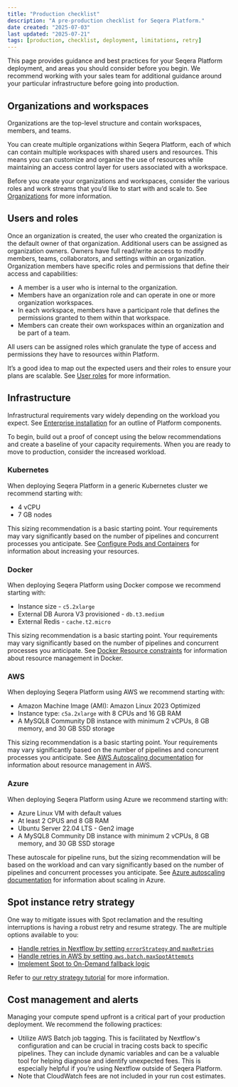 ```yaml
---
title: "Production checklist"
description: "A pre-production checklist for Seqera Platform."
date created: "2025-07-03"
last updated: "2025-07-21"
tags: [production, checklist, deployment, limitations, retry]
---
```


This page provides guidance and best practices for your Seqera Platform deployment, and areas you should consider before you begin. We recommend working with your sales team for additional guidance around your particular infrastructure before going into production.

## Organizations and workspaces

Organizations are the top-level structure and contain workspaces, members, and teams.

You can create multiple organizations within Seqera Platform, each of which can contain multiple workspaces with shared users and resources. This means you can customize and organize the use of resources while maintaining an access control layer for users associated with a workspace.

Before you create your organizations and workspaces, consider the various roles and work streams that you’d like to start with and scale to. See [Organizations](https://docs.seqera.io/platform-cloud/orgs-and-teams/organizations) for more information.

## Users and roles

Once an organization is created, the user who created the organization is the default owner of that organization. Additional users can be assigned as organization owners. Owners have full read/write access to modify members, teams, collaborators, and settings within an organization.
Organization members have specific roles and permissions that define their access and capabilities:

- A member is a user who is internal to the organization.
- Members have an organization role and can operate in one or more organization workspaces.
- In each workspace, members have a participant role that defines the permissions granted to them within that workspace.
- Members can create their own workspaces within an organization and be part of a team.

All users can be assigned roles which granulate the type of access and permissions they have to resources within Platform. 

It’s a good idea to map out the expected users and their roles to ensure your plans are scalable. See [User roles](https://docs.seqera.io/platform-enterprise/25.1/orgs-and-teams/roles) for more information.

## Infrastructure

Infrastructural requirements vary widely depending on the workload you expect. See [Enterprise installation](https://docs.seqera.io/platform-enterprise/latest/enterprise/overview) for an outline of Platform components.

To begin, build out a proof of concept using the below recommendations and create a baseline of your capacity requirements. When you are ready to move to production, consider the increased workload.

### Kubernetes

When deploying Seqera Platform in a generic Kubernetes cluster we recommend starting with: 

- 4 vCPU
- 7 GB nodes 

This sizing recommendation is a basic starting point. Your requirements may vary significantly based on the number of pipelines and concurrent processes you anticipate. See [Configure Pods and Containers](https://kubernetes.io/docs/tasks/configure-pod-container/) for information about increasing your resources.

### Docker

When deploying Seqera Platform using Docker compose we recommend starting with: 

- Instance size - `c5.2xlarge`
- External DB Aurora V3 provisioned - `db.t3.medium`
- External Redis - `cache.t2.micro`

This sizing recommendation is a basic starting point. Your requirements may vary significantly based on the number of pipelines and concurrent processes you anticipate. See [Docker Resource constraints](https://docs.docker.com/engine/containers/resource_constraints/) for information about resource management in Docker.

### AWS

When deploying Seqera Platform using AWS we recommend starting with: 

- Amazon Machine Image (AMI): Amazon Linux 2023 Optimized
- Instance type: `c5a.2xlarge` with 8 CPUs and 16 GB RAM
- A MySQL8 Community DB instance with minimum 2 vCPUs, 8 GB memory, and 30 GB SSD storage

This sizing recommendation is a basic starting point. Your requirements may vary significantly based on the number of pipelines and concurrent processes you anticipate. See [AWS Autoscaling documentation](https://aws.amazon.com/autoscaling/) for information about resource management in AWS.

### Azure

When deploying Seqera Platform using Azure we recommend starting with: 

- Azure Linux VM with default values
- At least 2 CPUS and 8 GB RAM
- Ubuntu Server 22.04 LTS - Gen2 image
- A MySQL8 Community DB instance with minimum 2 vCPUs, 8 GB memory, and 30 GB SSD storage

These autoscale for pipeline runs, but the sizing recommendation will be based on the workload and can vary significantly based on the number of pipelines and concurrent processes you anticipate. See [Azure autoscaling documentation](https://learn.microsoft.com/en-us/azure/azure-monitor/autoscale/autoscale-get-started) for information about scaling in Azure.

## Spot instance retry strategy

One way to mitigate issues with Spot reclamation and the resulting interruptions is having a robust retry and resume strategy. The are multiple options available to you:

- [Handle retries in Nextflow by setting `errorStrategy` and `maxRetries`](https://docs.seqera.io/platform-cloud/tutorials/retry-strategy#handle-retries-in-nextflow-by-setting-errorstrategy-and-maxretries)
- [Handle retries in AWS by setting `aws.batch.maxSpotAttempts`](https://docs.seqera.io/platform-cloud/tutorials/retry-strategy#handle-retries-in-aws-by-setting-awsbatchmaxspotattempts)
- [Implement Spot to On-Demand fallback logic](https://docs.seqera.io/platform-cloud/tutorials/retry-strategy#implement-spot-to-on-demand-fallback-logic)

Refer to [our retry strategy tutorial](https://docs.seqera.io/platform-cloud/tutorials/retry-strategy) for more information.

## Cost management and alerts

Managing your compute spend upfront is a critical part of your production deployment. We recommend the following practices:

- Utilize AWS Batch job tagging. This is facilitated by Nextflow's configuration and can be crucial in tracing costs back to specific pipelines. They can include dynamic variables and can be a valuable tool for helping diagnose and identify unexpected fees. This is especially helpful if you’re using Nextflow outside of Seqera Platform.
- Note that CloudWatch fees are not included in your run cost estimates.
